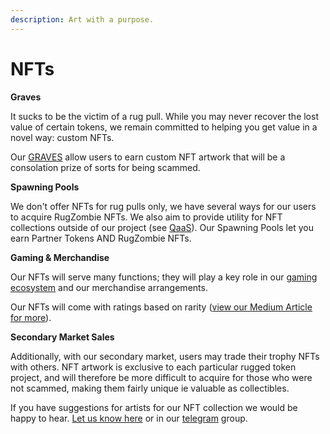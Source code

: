 ```yaml
---
description: Art with a purpose.
---
```


# NFTs

**Graves**

It sucks to be the victim of a rug pull. While you may never recover the lost value of certain tokens, we remain committed to helping you get value in a novel way: custom NFTs.&#x20;

Our [GRAVES](graves/) allow users to earn custom NFT artwork that will be a consolation prize of sorts for being scammed.&#x20;

**Spawning Pools**

We don't offer NFTs for rug pulls only, we have several ways for our users to acquire RugZombie NFTs. We also aim to provide utility for NFT collections outside of our project (see [QaaS](../nft-marketplace-+-gamefi-services/dead-games-studio/quest-as-a-service-qaas.md)). Our Spawning Pools let you earn Partner Tokens AND RugZombie NFTs.&#x20;

**Gaming & Merchandise**

Our NFTs will serve many functions; they will play a key role in our  [gaming ecosystem](./) and our merchandise arrangements.

Our NFTs will come with ratings based on rarity ([view our Medium Article for more](https://rugzombie.medium.com/retiring-graves-and-grave-multipliers-on-rugzombie-afb823e249e3?source=user\_profile---------23----------------------------)).

**Secondary Market Sales**

Additionally, with our secondary market, users may trade their trophy NFTs with others. NFT artwork is exclusive to each particular rugged token project, and will therefore be more difficult to acquire for those who were not scammed, making them fairly unique ie valuable as collectibles.&#x20;

If you have suggestions for artists for our NFT collection we would be happy to hear. [Let us know here](../../feedback-suggestions-and-bug-bounty/) or in our [telegram](../../other-links/socials/) group.
